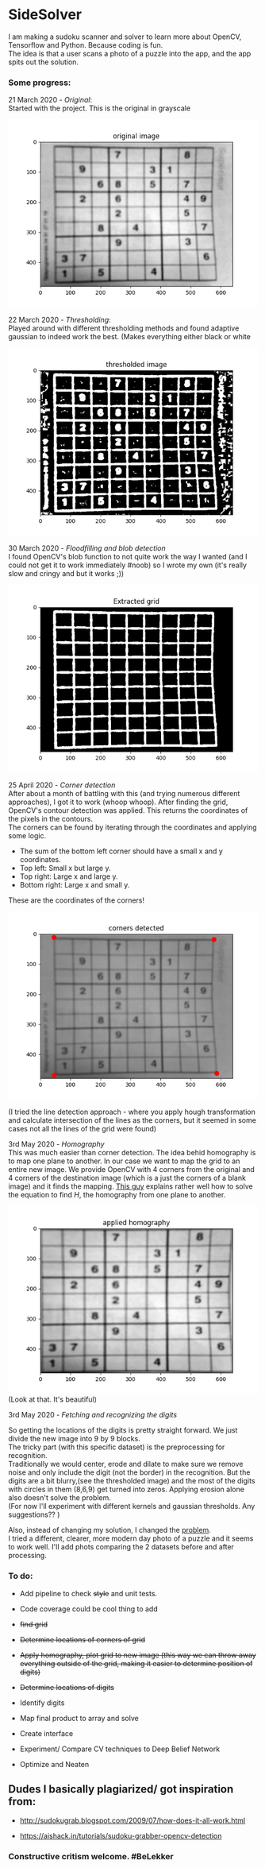 # SideSolver
I am making a sudoku scanner and solver to learn more about OpenCV, Tensorflow and Python. Because coding is fun.  
The idea is that a user scans a photo of a puzzle into the app, and the app spits out the solution.

### Some progress:


21 March 2020 - *Original*:  
Started with the project. This is the original in grayscale

![21 March 2020 - *Original*: Started with the project. This is the original in grayscale](progress/original.png)  

22 March 2020 - *Thresholding*:  
Played around with different thresholding methods and found adaptive gaussian to indeed work the best. (Makes everything either black or white

![22 March 2020 - *Thresholding*: Played around with different thresholding methods and found adaptive gaussian to indeed work the best. (Makes everything either black or white)](progress/thresholded.png)  

30 March 2020 - *Floodfilling and blob detection*  
I found OpenCV's blob function to not quite work the way I wanted (and I could not get it to work immediately #noob) so I wrote my own (it's really slow and cringy and but it works ;))

![30 March 2020 - *Floodfilling and blob detection*: I found OpenCV's blob function to not quite work the way I wanted (and slightly difficult to use) so I wrote my own (its really slow and cringy and but it works :sunglasses: )](progress/grid.png)  


25 April 2020 - *Corner detection*  
After about a month of battling with this (and trying numerous different approaches), I got it to work (whoop whoop). After finding the grid, OpenCV's contour detection was applied. This returns the coordinates of the pixels in the contours.   
The corners can be found by iterating through the coordinates and applying some logic.    

- The sum of the bottom left corner should have a small x and y coordinates.  
- Top left: Small x but large y.  
- Top right: Large x and large y.  
- Bottom right: Large x and small y.  

These are the coordinates of the corners!

![corners](progress/corners_original.png)    

(I tried the line detection approach - where you apply hough transformation and calculate intersection of the lines as the corners, but it seemed in some cases not all the lines of the grid were found)  


3rd May 2020 - *Homography*  
This was much easier than corner detection. The idea behid homography is to map one plane to another. In our case we want to map the grid to an entire new image. We provide OpenCV with 4 corners from the original and 4 corners of the destination image (which is a just the corners of a blank image) and it finds the mapping. [This guy](https://www.learnopencv.com/image-alignment-feature-based-using-opencv-c-python) explains rather well how to solve the equation to find *H*, the homography from one plane to another.  

![homography](progress/applied_homography.png)    
(Look at that. It's beautiful)  


3rd May 2020 - *Fetching and recognizing the digits*  

So getting the locations of the digits is pretty straight forward. We just divide the new image into 9 by 9 blocks.  
The tricky part (with this specific dataset) is the preprocessing for recognition.  
Traditionally we would center, erode and dilate to make sure we remove noise and only include the digit (not the border) in the recognition. But the digits are a bit blurry,(see the thresholded image) and the most of the digits with circles in them (8,6,9) get turned into zeros. Applying erosion alone also doesn't solve the problem.  
(For now I'll experiment with different kernels and gaussian thresholds. Any suggestions?? )  

Also, instead of changing my solution, I changed the [problem](https://wimdecoach.nl/korte-ondersteuning/the-problem-is-not-the-problem).  
I tried a different, clearer, more modern day photo of a puzzle and it seems to work well. I'll add phots comparing the 2 datasets before and after processing.





### To do:
- Add pipeline to check ~~style~~ and unit tests. 
- Code coverage could be cool thing to add 
- ~~find grid~~
- ~~Determine locations of corners of grid~~
- ~~Apply homography, plot grid to new image (this way we can throw away everything outside of the grid, making it easier to determine position of digits)~~
- ~~Determine locations of digits~~
- Identify digits
- Map final product to array and solve

- Create interface

- Experiment/ Compare CV techniques to Deep Belief Network

- Optimize and Neaten 

## Dudes I basically plagiarized/ got inspiration from:
- http://sudokugrab.blogspot.com/2009/07/how-does-it-all-work.html

- https://aishack.in/tutorials/sudoku-grabber-opencv-detection


### Constructive critism welcome. #BeLekker
